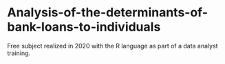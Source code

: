 # Analysis-of-the-determinants-of-bank-loans-to-individuals
Free subject realized in 2020 with the R language as part of a data analyst training.
